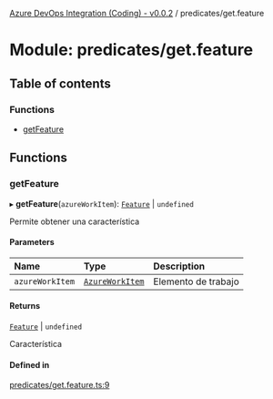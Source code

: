[Azure DevOps Integration (Coding) - v0.0.2](../README.md) / predicates/get.feature

# Module: predicates/get.feature

## Table of contents

### Functions

- [getFeature](predicates_get_feature.md#getfeature)

## Functions

### getFeature

▸ **getFeature**(`azureWorkItem`): [`Feature`](../classes/models_agile_feature.Feature.md) \| `undefined`

Permite obtener una característica

#### Parameters

| Name | Type | Description |
| :------ | :------ | :------ |
| `azureWorkItem` | [`AzureWorkItem`](../classes/models_azureDevOps_azureWorkItem.AzureWorkItem.md) | Elemento de trabajo |

#### Returns

[`Feature`](../classes/models_agile_feature.Feature.md) \| `undefined`

Característica

#### Defined in

[predicates/get.feature.ts:9](https://github.com/jeysgar1/azure-devops-api-kms/blob/c1ba83d/src/predicates/get.feature.ts#L9)
